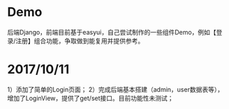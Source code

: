 # Demo
后端Django，前端目前基于easyui，自己尝试制作的一些组件Demo，例如【登录/注册】组合功能，争取做到能复用并提供参考。

# 2017/10/11
1）添加了简单的Login页面；
2）完成后端基本搭建（admin，user数据表等），增加了LoginView，提供了get/set接口。目前功能性未测试；
